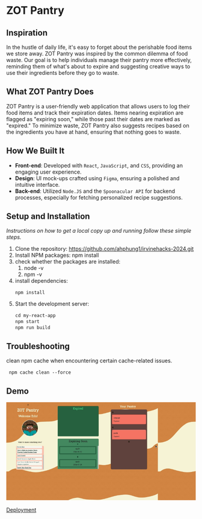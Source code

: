 # ZOT Pantry

## Inspiration
In the hustle of daily life, it's easy to forget about the perishable food items we store away. ZOT Pantry was inspired by the common dilemma of food waste. Our goal is to help individuals manage their pantry more effectively, reminding them of what's about to expire and suggesting creative ways to use their ingredients before they go to waste.

## What ZOT Pantry Does
ZOT Pantry is a user-friendly web application that allows users to log their food items and track their expiration dates. Items nearing expiration are flagged as "expiring soon," while those past their dates are marked as "expired." To minimize waste, ZOT Pantry also suggests recipes based on the ingredients you have at hand, ensuring that nothing goes to waste.

## How We Built It
- **Front-end**: Developed with `React`, `JavaScript`, and `CSS`, providing an engaging user experience.
- **Design**: UI mock-ups crafted using `Figma`, ensuring a polished and intuitive interface.
- **Back-end**: Utilized `Node.JS` and the `Spoonacular API` for backend processes, especially for fetching personalized recipe suggestions.

## Setup and Installation
*Instructions on how to get a local copy up and running follow these simple steps.*

1. Clone the repository: https://github.com/ahphung1/irvinehacks-2024.git
2. Install NPM packages: npm install
3. check whether the packages are installed:
   1) node -v
   2) npm -v
4. install dependencies:
   ```
   npm install

   ```
6. Start the development server:
   ```
   cd my-react-app
   npm start
   npm run build
   ```
## Troubleshooting
clean npm cache when encountering certain cache-related issues.

```
 npm cache clean --force
```
## Demo
![Demo](pantry-demo.gif)

[Deployment](https://uci-food-pantry-e7yrvqs4s-emmeline1101s-projects.vercel.app/)

